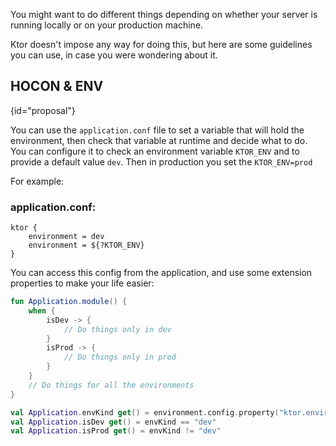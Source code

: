 [//]: # (title: Environments)
[//]: # (caption: How to differentiate between environments)
[//]: # (category: servers)
[//]: # (ktor_version_review: 1.0.0)

You might want to do different things depending on whether your server is running locally or on your
production machine.

Ktor doesn't impose any way for doing this, but here are some guidelines you can use, in
case you were wondering about it.

## HOCON & ENV
{id="proposal"}

You can use the `application.conf` file to set a variable that will hold the environment, then check that variable
at runtime and decide what to do.
You can configure it to check an environment variable `KTOR_ENV` and to provide a default value `dev`.
Then in production you set the `KTOR_ENV=prod`

For example:

### application.conf:

```
ktor {
    environment = dev
    environment = ${?KTOR_ENV}
}
```

You can access this config from the application, and use some extension properties to make your life easier:

```kotlin
fun Application.module() {
    when {
        isDev -> {
            // Do things only in dev   
        }
        isProd -> {
            // Do things only in prod
        }
    }
    // Do things for all the environments
}

val Application.envKind get() = environment.config.property("ktor.environment").getString()
val Application.isDev get() = envKind == "dev"
val Application.isProd get() = envKind != "dev"
```